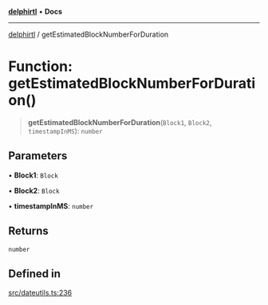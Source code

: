 [**delphirtl**](../README.md) • **Docs**

***

[delphirtl](../globals.md) / getEstimatedBlockNumberForDuration

# Function: getEstimatedBlockNumberForDuration()

> **getEstimatedBlockNumberForDuration**(`Block1`, `Block2`, `timestampInMS`): `number`

## Parameters

• **Block1**: `Block`

• **Block2**: `Block`

• **timestampInMS**: `number`

## Returns

`number`

## Defined in

[src/dateutils.ts:236](https://github.com/chuacw/delphirtl/blob/e1fd59769609dd1c15ebbb696eede363e701778b/src/dateutils.ts#L236)
